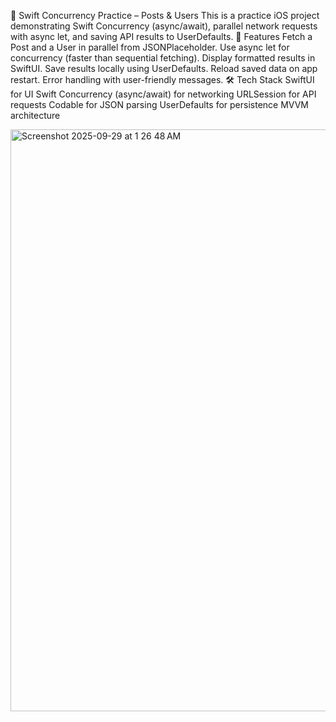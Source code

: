 📱 Swift Concurrency Practice – Posts & Users
This is a practice iOS project demonstrating Swift Concurrency (async/await), parallel network requests with async let, and saving API results to UserDefaults.
🚀 Features
Fetch a Post and a User in parallel from JSONPlaceholder.
Use async let for concurrency (faster than sequential fetching).
Display formatted results in SwiftUI.
Save results locally using UserDefaults.
Reload saved data on app restart.
Error handling with user-friendly messages.
🛠️ Tech Stack
SwiftUI for UI
Swift Concurrency (async/await) for networking
URLSession for API requests
Codable for JSON parsing
UserDefaults for persistence
MVVM architecture

<img width="1796" height="931" alt="Screenshot 2025-09-29 at 1 26 48 AM" src="https://github.com/user-attachments/assets/48dbc9d9-955e-47a6-949d-146739697255" />
